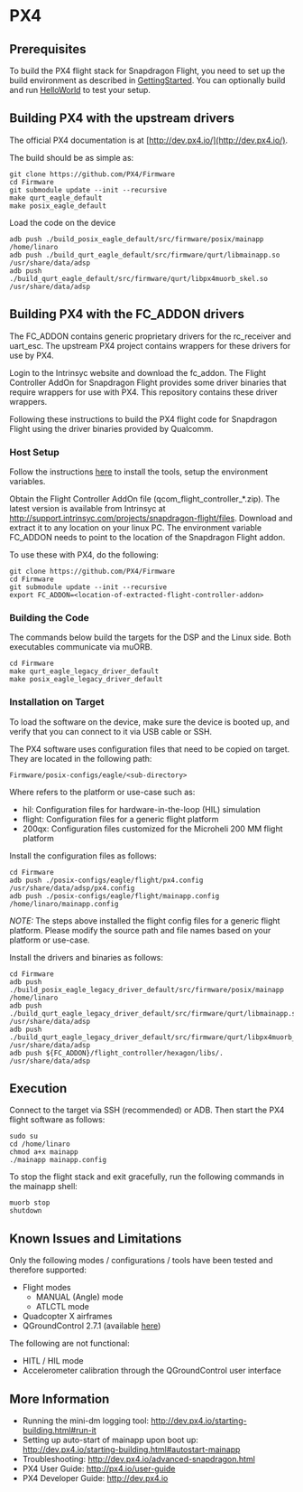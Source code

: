 # PX4

## Prerequisites

To build the PX4 flight stack for Snapdragon Flight, you need to set up the build environment as described in [GettingStarted](GettingStarted.md).
You can optionally build and run [HelloWorld](https://github.com/ATLFlight/ATLFlightDocs/blob/master/HelloWorld.md) to test your setup.

## Building PX4 with the upstream drivers

The official PX4 documentation is at [http://dev.px4.io/](http://dev.px4.io/).

The build should be as simple as:
```
git clone https://github.com/PX4/Firmware
cd Firmware
git submodule update --init --recursive
make qurt_eagle_default
make posix_eagle_default
```
Load the code on the device
```
adb push ./build_posix_eagle_default/src/firmware/posix/mainapp /home/linaro
adb push ./build_qurt_eagle_default/src/firmware/qurt/libmainapp.so /usr/share/data/adsp
adb push ./build_qurt_eagle_default/src/firmware/qurt/libpx4muorb_skel.so /usr/share/data/adsp
```

## Building PX4 with the FC_ADDON drivers

The FC_ADDON contains generic proprietary drivers for the rc_receiver and uart_esc. The upstream PX4 project contains wrappers for these drivers for use by PX4.

Login to the Intrinsyc website and download the fc_addon.
The Flight Controller AddOn for Snapdragon Flight provides some driver binaries that require wrappers for use with PX4. This repository contains these driver wrappers.

Following these instructions to build the PX4 flight code for Snapdragon Flight using the driver binaries provided by Qualcomm.

### Host Setup

Follow the instructions [here](https://github.com/ATLFlight/ATLFlightDocs) to install the tools, setup the environment variables.

Obtain the Flight Controller AddOn file (qcom_flight_controller_*.zip). The latest version is available from Intrinsyc at http://support.intrinsyc.com/projects/snapdragon-flight/files. Download and extract it to any location on your linux PC. The environment variable FC_ADDON needs to point to the location of the Snapdragon Flight addon.

To use these with PX4, do the following:

```
git clone https://github.com/PX4/Firmware
cd Firmware
git submodule update --init --recursive
export FC_ADDON=<location-of-extracted-flight-controller-addon>
```

### Building the Code
The commands below build the targets for the DSP and the Linux side. Both executables communicate via muORB.
```
cd Firmware
make qurt_eagle_legacy_driver_default
make posix_eagle_legacy_driver_default
```

### Installation on Target
To load the software on the device, make sure the device is booted up, and verify that you can connect to it via USB cable or SSH.

The PX4 software uses configuration files that need to be copied on target. They are located in the following path:
```
Firmware/posix-configs/eagle/<sub-directory>
```

Where <sub-directory> refers to the platform or use-case such as:
- hil: Configuration files for hardware-in-the-loop (HIL) simulation
- flight: Configuration files for a generic flight platform
- 200qx: Configuration files customized for the Microheli 200 MM flight platform

Install the configuration files as follows:
```
cd Firmware
adb push ./posix-configs/eagle/flight/px4.config /usr/share/data/adsp/px4.config
adb push ./posix-configs/eagle/flight/mainapp.config /home/linaro/mainapp.config
```

*NOTE:* The steps above installed the flight config files for a generic flight platform. Please modify the source path and file names based on your platform or use-case.

Install the drivers and binaries as follows:
```
cd Firmware
adb push ./build_posix_eagle_legacy_driver_default/src/firmware/posix/mainapp /home/linaro
adb push ./build_qurt_eagle_legacy_driver_default/src/firmware/qurt/libmainapp.so /usr/share/data/adsp
adb push ./build_qurt_eagle_legacy_driver_default/src/firmware/qurt/libpx4muorb_skel.so /usr/share/data/adsp
adb push ${FC_ADDON}/flight_controller/hexagon/libs/. /usr/share/data/adsp
```

## Execution

Connect to the target via SSH (recommended) or ADB. Then start the PX4 flight software as follows:
```
sudo su
cd /home/linaro
chmod a+x mainapp
./mainapp mainapp.config
```

To stop the flight stack and exit gracefully, run the following commands in the mainapp shell:
```
muorb stop
shutdown
```

## Known Issues and Limitations
Only the following modes / configurations / tools have been tested and therefore supported:
- Flight modes
  - MANUAL (Angle) mode
  - ATLCTL mode
- Quadcopter X airframes
- QGroundControl 2.7.1 (available [here](https://github.com/mavlink/qgroundcontrol/releases/tag/v2.7.1))

The following are not functional:
- HITL / HIL mode
- Accelerometer calibration through the QGroundControl user interface

## More Information
- Running the mini-dm logging tool: http://dev.px4.io/starting-building.html#run-it
- Setting up auto-start of mainapp upon boot up: http://dev.px4.io/starting-building.html#autostart-mainapp
- Troubleshooting: http://dev.px4.io/advanced-snapdragon.html
- PX4 User Guide: http://px4.io/user-guide
- PX4 Developer Guide: http://dev.px4.io

